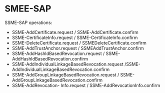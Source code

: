 # SMEE-SAP

SSME-SAP operations:

- SSME-AddCertificate.request / SSME-AddCertificate.confirm
- SSME-CertificateInfo.request / SSME-CertificateInfo.confirm
- SSME-DeleteCertificate.request / SSMEDeleteCertificate.confirm
- SSME-AddTrustAnchor.request / SSMEAddTrustAnchor.confirm
- SSME-AddHashIdBasedRevocation.request / SSME-AddHashIdBasedRevocation.confirm
- SSME-AddIndividualLinkageBasedRevocation.request /SSME-AddIndividualLinkageBasedRevocation.confirm
- SSME-AddGroupLinkageBasedRevocation.request / SSME-AddGroupLinkageBasedRevocation.confirm
- SSME-AddRevocation-
Info.request / SSME-AddRevocationInfo.confirm
